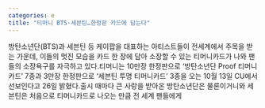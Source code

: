 ```yaml
---
categories: e
title: "티머니 BTS·세븐틴…한정판 카드에 담는다"
---
```

방탄소년단(BTS)과 세븐틴 등 케이팝을 대표하는 아티스트들이 전세계에서 주목을 받는 가운데, 이들의 멋진 모습을 카드 한 장에 담아 소장할 수 있는 티머니카드가 나와 팬들의 소장욕구를 자극하고 있다.티머니는 10만장 한정판으로 &lsquo;방탄소년단 Proof 티머니카드&rsquo; 7종과 3만장 한정판으로 &lsquo;세븐틴 투명 티머니카드&rsquo; 3종을 오는 10월 13일 CU에서 선보인다고 26일 밝혔다.출시 때마다 큰 사랑을 받아온 방탄소년단은 물론이거니와 세븐틴은 처음으로 티머니카드로 나오는 만큼 전 세계 팬들에게